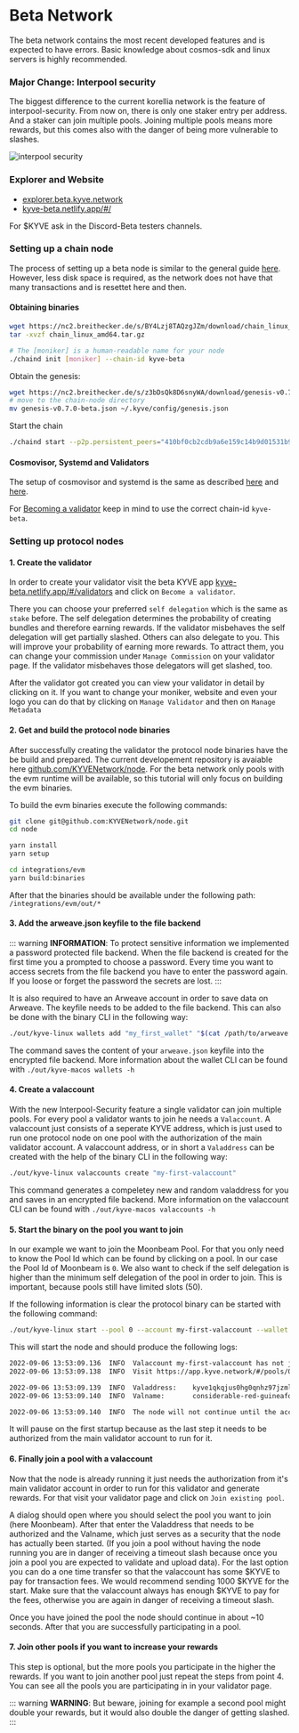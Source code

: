 # Beta Network

The beta network contains the most recent developed features and is expected to have errors.
Basic knowledge about cosmos-sdk and linux servers is highly recommended.

### Major Change: Interpool security

The biggest difference to the current korellia network is the feature of interpool-security.
From now on, there is only one staker entry per address. And a staker can join multiple pools. Joining multiple pools means more rewards, but this comes also with the danger of being more vulnerable to slashes.

![interpool security](https://cdn.discordapp.com/attachments/889827445132374036/1016716774122733628/interpool_security.png)

### Explorer and Website

- [explorer.beta.kyve.network](https://explorer.beta.kyve.network/kyve-betanet/staking)
- [kyve-beta.netlify.app/#/](https://kyve-beta.netlify.app/#/)

For $KYVE ask in the Discord-Beta testers channels.

### Setting up a chain node

The process of setting up a beta node is similar to the general guide
[here](/validators/chain-node.md). However, less disk space is required, as
the network does not have that many transactions and is resettet here and then.

#### Obtaining binaries

```bash
wget https://nc2.breithecker.de/s/BY4Lzj8TAQzgJZm/download/chain_linux_amd64.tar.gz
tar -xvzf chain_linux_amd64.tar.gz

# The [moniker] is a human-readable name for your node
./chaind init [moniker] --chain-id kyve-beta
```

Obtain the genesis:

```bash
wget https://nc2.breithecker.de/s/z3bDsQk8D6snyWA/download/genesis-v0.7.0-beta.json
# move to the chain-node directory
mv genesis-v0.7.0-beta.json ~/.kyve/config/genesis.json
```

Start the chain

```bash
./chaind start --p2p.persistent_peers="410bf0cb2cdb9a6e159c14b9d01531b9ecb1edd4@3.70.26.46:26656"
```

#### Cosmovisor, Systemd and Validators

The setup of cosmovisor and systemd is the same as described [here](/validators/chain-node.md#setup-cosmovisor)
and [here](/validators/chain-node.md#setting-up-deamon-service).

For [Becoming a validator](validators/chain-node.md#becoming-a-validator) keep in mind to use the correct chain-id `kyve-beta`.

### Setting up protocol nodes

#### 1. Create the validator

In order to create your validator visit the beta KYVE app [kyve-beta.netlify.app/#/validators](https://kyve-beta.netlify.app/#/validators) and click on `Become a validator`.

There you can choose your preferred `self delegation` which is the same as `stake` before. The self delegation determines the probability of creating bundles and therefore earning rewards. If the validator misbehaves the self delegation will get partially slashed.
Others can also delegate to you. This will improve your probability of earning more rewards. To attract them, you can change your commission under `Manage Commission` on your validator page. If the validator misbehaves those delegators will get slashed, too.

After the validator got created you can view your validator in detail by clicking on it. If you want to change your moniker, website and even your logo you can do that by clicking on `Manage Validator` and then on `Manage Metadata`

#### 2. Get and build the protocol node binaries

After successfully creating the validator the protocol node binaries have the be build and prepared. The current developement repository is avaiable here [github.com/KYVENetwork/node](https://github.com/KYVENetwork/node). For the beta network only pools
with the evm runtime will be available, so this tutorial will only focus on building the evm binaries.

To build the evm binaries execute the following commands:

```bash
git clone git@github.com:KYVENetwork/node.git
cd node

yarn install
yarn setup

cd integrations/evm
yarn build:binaries
```

After that the binaries should be available under the following path: `/integrations/evm/out/*`

#### 3. Add the arweave.json keyfile to the file backend

::: warning
**INFORMATION**: To protect sensitive information we implemented a password protected file backend. When the file backend is created for the first time you a prompted to choose a password. Every time you want to access secrets from the file backend you have to enter the password again. If you loose or forget the password the secrets are lost.
:::

It is also required to have an Arweave account in order to save data on Arweave. The keyfile needs to be added to the file backend. This can also be done with the binary CLI in the following way:

```bash
./out/kyve-linux wallets add "my_first_wallet" "$(cat /path/to/arweave.json)"
```

The command saves the content of your `arweave.json` keyfile into the encrypted file backend. More information about the wallet CLI can be found with `./out/kyve-macos wallets -h`

#### 4. Create a valaccount

With the new Interpool-Security feature a single validator can join multiple pools. For every pool a validator wants to join he needs a `Valaccount`. A valaccount just consists of a seperate KYVE address, which is just used to run one protocol node on one pool with the authorization of the main validator account. A valaccount address, or in short a `Valaddress` can be created with the help of the binary CLI in the following way:

```bash
./out/kyve-linux valaccounts create "my-first-valaccount"
```

This command generates a compeletey new and random valaddress for you and saves in an encrypted file backend. More information on the valaccount CLI can be found with `./out/kyve-macos valaccounts -h`

#### 5. Start the binary on the pool you want to join

In our example we want to join the Moonbeam Pool. For that you only need to know the Pool Id which can be found by clicking on a pool. In our case the Pool Id of Moonbeam is `0`. We also want to check if the self delegation is higher than the minimum self delegation of the pool in order to join. This is important, because pools still have limited slots (50).

If the following information is clear the protocol binary can be started with the following command:

```bash
./out/kyve-linux start --pool 0 --account my-first-valaccount --wallet my_first_wallet --network beta --verbose
```

This will start the node and should produce the following logs:

```bash
2022-09-06 13:53:09.136  INFO  Valaccount my-first-valaccount has not joined the pool with id 0 yet
2022-09-06 13:53:09.138  INFO  Visit https://app.kyve.network/#/pools/0 and add join the pool with the following information:

2022-09-06 13:53:09.139  INFO  Valaddress:    kyve1qkqjus0hg0qnhz97jzmljx8aaghj0zkne2d24q
2022-09-06 13:53:09.140  INFO  Valname:       considerable-red-guineafowl

2022-09-06 13:53:09.140  INFO  The node will not continue until the account is authorized
```

It will pause on the first startup because as the last step it needs to be authorized from the main validator account to run for it.

#### 6. Finally join a pool with a valaccount

Now that the node is already running it just needs the authorization from it's main validator account in order to run for this validator and generate rewards. For that visit your validator page and click on `Join existing pool`.

A dialog should open where you should select the pool you want to join (here Moonbeam). After that enter the Valaddress that needs to be authorized and the Valname, which just serves as a security that the node has actually been started. (If you join a pool without having the node running you are in danger of receiving a timeout slash because once you join a pool you are expected to validate and upload data). For the last option you can do a one time transfer so that the valaccount has some $KYVE to pay for transaction fees. We would recommend sending 1000 $KYVE for the start. Make sure that the valaccount always has enough $KYVE to pay for the fees, otherwise you are again in danger of receiving a timeout slash.

Once you have joined the pool the node should continue in about ~10 seconds. After that you are successfully participating in a pool.

#### 7. Join other pools if you want to increase your rewards

This step is optional, but the more pools you participate in the higher the rewards. If you want to join another pool just repeat the steps from point 4. You can see all the pools you are participating in in your validator page.

::: warning
**WARNING**: But beware, joining for example a second pool might double your rewards, but it would also double the danger of getting slashed.
:::

